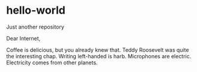 # hello-world
Just another repository

Dear Internet,

Coffee is delicious, but you already knew that. Teddy Roosevelt was quite the interesting chap. Writing left-handed is harb. Microphones are electric. Electricity comes from other planets.
